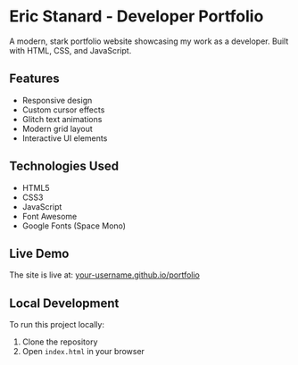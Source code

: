 # Eric Stanard - Developer Portfolio

A modern, stark portfolio website showcasing my work as a developer. Built with HTML, CSS, and JavaScript.

## Features
- Responsive design
- Custom cursor effects
- Glitch text animations
- Modern grid layout
- Interactive UI elements

## Technologies Used
- HTML5
- CSS3
- JavaScript
- Font Awesome
- Google Fonts (Space Mono)

## Live Demo
The site is live at: [your-username.github.io/portfolio](https://your-username.github.io/portfolio)

## Local Development
To run this project locally:
1. Clone the repository
2. Open `index.html` in your browser 